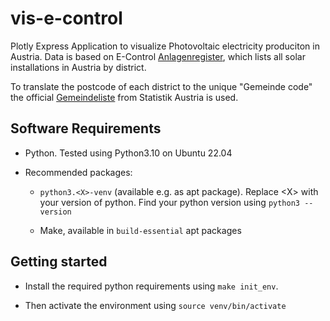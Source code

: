 # vis-e-control

Plotly Express Application to visualize Photovoltaic electricity produciton in Austria. Data is based on E-Control [Anlagenregister](https://anlagenregister.at), which lists all solar installations in Austria by district.

To translate the postcode of each district to the unique "Gemeinde code" the official [Gemeindeliste](https://www.statistik.at/verzeichnis/reglisten/gemliste_knz.xls) from Statistik Austria is used.

## Software Requirements

- Python. Tested using Python3.10 on Ubuntu 22.04

- Recommended packages: 

    - `python3.<X>-venv` (available e.g. as apt package).
Replace \<X\> with your version of python. Find your python version using `python3 --version`

    - Make, available in `build-essential` apt packages

## Getting started

 - Install the required python requirements using `make init_env`.

- Then activate the environment using `source venv/bin/activate`



